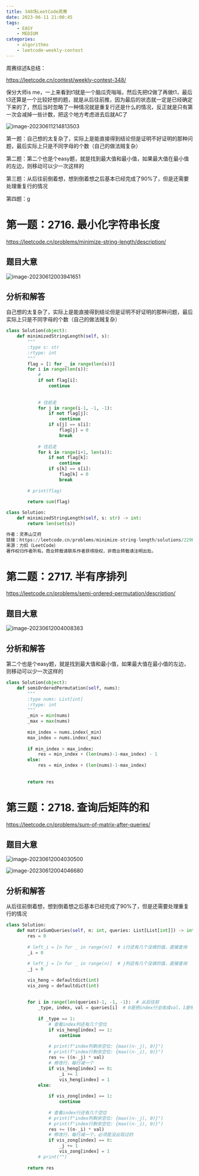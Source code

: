 ```yaml
---
title: 348场LeetCode周赛
date: 2023-06-11 21:00:45
tags:
	- EASY
	- MEDIUM
categories:
	- algorithms
	- leetcode-weekly-contest
---
```


周赛综述&总结：

https://leetcode.cn/contest/weekly-contest-348/

保分大师is me，一上来看到t1就是一个脑瓜壳嗡嗡，然后先把t2做了再做t1，最后t3还算是一个比较好想的题，就是从后往前推，因为最后的状态就一定是已经确定下来的了，然后当时忽略了一种情况就是重复行还是什么的情况，反正就是只有第一次会减掉一些计数，把这个地方考虑进去后就AC了

![image-20230611214813503](http://yixuan004.oss-cn-hangzhou.aliyuncs.com/img/image-20230611214813503.png)

第一题：自己想的太复杂了，实际上是能直接得到结论但是证明不好证明的那种问题，最后实际上只是不同字母的个数（自己的做法贼复杂）

第二题：第二个也是个easy题，就是找到最大值和最小值，如果最大值在最小值的左边，则移动可以少一次这样的

第三题：从后往前倒着想，想到倒着想之后基本已经完成了90%了，但是还需要处理重复行的情况

第四题：g

<!--more-->

# 第一题：2716. 最小化字符串长度

https://leetcode.cn/problems/minimize-string-length/description/

## 题目大意

![image-20230612003941651](http://yixuan004.oss-cn-hangzhou.aliyuncs.com/img/image-20230612003941651.png)

## 分析和解答

自己想的太复杂了，实际上是能直接得到结论但是证明不好证明的那种问题，最后实际上只是不同字母的个数（自己的做法贼复杂）

```python
class Solution(object):
    def minimizedStringLength(self, s):
        """
        :type s: str
        :rtype: int
        """
        flag = [1 for _ in range(len(s))]
        for i in range(len(s)):
            #
            if not flag[i]:
                continue
            
            
            # 往前走
            for j in range(i-1, -1, -1):
                if not flag[j]:
                    continue
                if s[j] == s[i]:
                    flag[j] = 0
                    break
            
            # 往后走
            for k in range(i+1, len(s)):
                if not flag[k]:
                    continue
                if s[k] == s[i]:
                    flag[k] = 0
                    break
        
        # print(flag)
        
        return sum(flag)
```

```python
class Solution:
    def minimizedStringLength(self, s: str) -> int:
        return len(set(s))

作者：灵茶山艾府
链接：https://leetcode.cn/problems/minimize-string-length/solutions/2296066/o1-kong-jian-wei-yun-suan-xie-fa-pythonj-7t4p/
来源：力扣（LeetCode）
著作权归作者所有。商业转载请联系作者获得授权，非商业转载请注明出处。
```

# 第二题：2717. 半有序排列

https://leetcode.cn/problems/semi-ordered-permutation/description/

## 题目大意

![image-20230612004008383](http://yixuan004.oss-cn-hangzhou.aliyuncs.com/img/image-20230612004008383.png)

## 分析和解答

第二个也是个easy题，就是找到最大值和最小值，如果最大值在最小值的左边，则移动可以少一次这样的

```python
class Solution(object):
    def semiOrderedPermutation(self, nums):
        """
        :type nums: List[int]
        :rtype: int
        """
        _min = min(nums)
        _max = max(nums)
        
        min_index = nums.index(_min)
        max_index = nums.index(_max)
        
        if min_index > max_index:
            res = min_index + (len(nums)-1-max_index) - 1
        else:
            res = min_index + (len(nums)-1-max_index)
            
        
        return res
```

# 第三题：2718. 查询后矩阵的和

https://leetcode.cn/problems/sum-of-matrix-after-queries/

## 题目大意

![image-20230612004030500](http://yixuan004.oss-cn-hangzhou.aliyuncs.com/img/image-20230612004030500.png)

![image-20230612004046680](http://yixuan004.oss-cn-hangzhou.aliyuncs.com/img/image-20230612004046680.png)

## 分析和解答

从后往前倒着想，想到倒着想之后基本已经完成了90%了，但是还需要处理重复行的情况

```python
class Solution:
    def matrixSumQueries(self, n: int, queries: List[List[int]]) -> int:
        res = 0
        
        # left_i = [n for _ in range(n)]  # i行还有几个没填的值，直接查询
        _i = 0
        
        # left_j = [n for _ in range(n)]  # j列还有几个没填的值，直接查询
        _j = 0
        
        vis_heng = defaultdict(int)
        vis_zong = defaultdict(int)
        
        
        for i in range(len(queries)-1, -1, -1):  # 从后往前
            _type, index, val = queries[i]  # 0是把index行全改成val，1是吧index列全改成val
            
            if _type == 1:
                # 查看index列还有几个空位
                if vis_heng[index] == 1:
                    continue
                
                # print(f"index列剩余空位: {max((n-_j), 0)}")
                # print(f"index行剩余空位: {max((n-_i), 0)}")
                res += ((n-_j) * val)
                # 修改行，每行减一个
                if vis_heng[index] == 0:
                    _i += 1
                    vis_heng[index] = 1
            else:
                
                if vis_zong[index] == 1:
                    continue
                    
                # 查看index行还有几个空位
                # print(f"index列剩余空位: {max((n-_j), 0)}")
                # print(f"index行剩余空位: {max((n-_i), 0)}")
                res += ((n-_i) * val)
                # 修改行，每行减一个，必须是没出现过的
                if vis_zong[index] == 0:
                    _j += 1
                    vis_zong[index] = 1
            # print("")
        
        return res
```